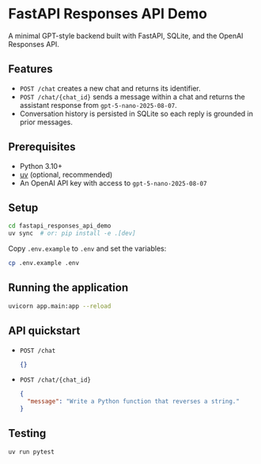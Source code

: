 # FastAPI Responses API Demo

A minimal GPT-style backend built with FastAPI, SQLite, and the OpenAI Responses API.

## Features
- `POST /chat` creates a new chat and returns its identifier.
- `POST /chat/{chat_id}` sends a message within a chat and returns the assistant response from `gpt-5-nano-2025-08-07`.
- Conversation history is persisted in SQLite so each reply is grounded in prior messages.

## Prerequisites
- Python 3.10+
- [uv](https://github.com/astral-sh/uv) (optional, recommended)
- An OpenAI API key with access to `gpt-5-nano-2025-08-07`

## Setup
```bash
cd fastapi_responses_api_demo
uv sync  # or: pip install -e .[dev]
```

Copy `.env.example` to `.env` and set the variables:
```bash
cp .env.example .env
```

## Running the application
```bash
uvicorn app.main:app --reload
```

## API quickstart
- `POST /chat`
  ```json
  {}
  ```
- `POST /chat/{chat_id}`
  ```json
  {
    "message": "Write a Python function that reverses a string."
  }
  ```

## Testing
```bash
uv run pytest
```
